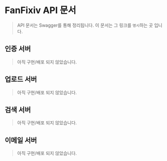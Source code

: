 # FanFixiv API 문서

> API 문서는 Swagger를 통해 정리됩니다.
> 이 문서는 그 링크를 `명시`하는 곳 입니다.

## 인증 서버

> 아직 구현/배포 되지 않았습니다.

## 업로드 서버

> 아직 구현/배포 되지 않았습니다.

## 검색 서버

> 아직 구현/배포 되지 않았습니다.

## 이메일 서버

> 아직 구현/배포 되지 않았습니다.
